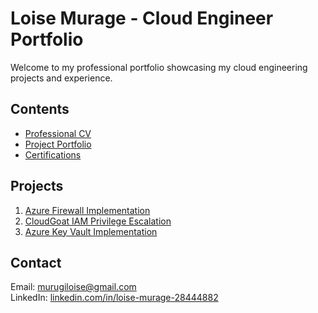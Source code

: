 # Loise Murage - Cloud Engineer Portfolio

Welcome to my professional portfolio showcasing my cloud engineering projects and experience.

## Contents
- [Professional CV](/cv.html)
- [Project Portfolio](/index.html#projects)
- [Certifications](#certifications)

## Projects
1. [Azure Firewall Implementation](/projects/azure-firewall/)
2. [CloudGoat IAM Privilege Escalation](/projects/cloudgoat/)
3. [Azure Key Vault Implementation](/projects/key-vault/)

## Contact
Email: murugiloise@gmail.com  
LinkedIn: [linkedin.com/in/loise-murage-28444882](https://linkedin.com/in/loise-murage-28444882)
